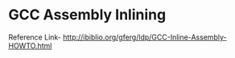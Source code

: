 GCC Assembly Inlining
=====================

Reference Link-
http://ibiblio.org/gferg/ldp/GCC-Inline-Assembly-HOWTO.html
